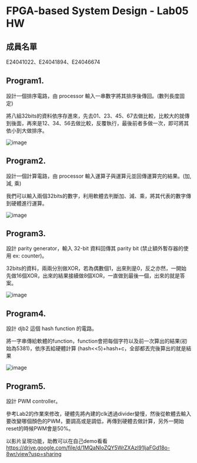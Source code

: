 # FPGA-based System Design - Lab05 HW

## 成員名單
E24041022、E24041894、E24046674

## Program1.
設計一個排序電路，由 processor 輸入一串數字將其排序後傳回。(數列長度固定)

將八組32bits的資料依序存進來，先去01、23、45、67去做比較，比較大的就傳到後面，再來是12、34、56去做比較，反覆執行，最後前者多做一次，即可將其依小到大做排序。

![image](https://github.com/kenny8654/FPGA_Design/blob/master/Lab05/hw/E24041022/image/1543321199447.jpg)

## Program2.
設計一個計算電路，由 processor 輸入運算子與運算元並回傳運算完的結果。(加, 減, 乘)

我們可以輸入兩個32bits的數字，利用軟體去判斷加、減、乘，將其代表的數字傳到硬體進行運算。

![image](https://github.com/kenny8654/FPGA_Design/blob/master/Lab05/hw/E24041022/image/math.PNG)

## Program3.
設計 parity generator，輸入 32-bit 資料回傳其 parity bit (禁止額外暫存器的使用 ex: counter)。

32bits的資料，兩兩分別做XOR，若為偶數個1，出來則是0，反之亦然，一開始先做16個XOR，出來的結果接續做8個XOR，一直做到最後一個，出來的就是答案。

![image](https://github.com/kenny8654/FPGA_Design/blob/master/Lab05/hw/E24041022/image/parity.PNG)

## Program4.
設計 djb2 這個 hash function 的電路。

將一字串傳給軟體的function，function會把每個字符以及前一次算出的結果(初始為5381)，依序丟給硬體計算 (hash<<5)+hash+c，全部都丟完後算出的就是結果

![image](https://github.com/kenny8654/FPGA_Design/blob/master/Lab05/hw/E24041022/image/1543576412040.jpg)

## Program5.
設計 PWM controller。

參考Lab2的作業來修改，硬體先將內建的clk透過divider變慢，然後從軟體去輸入要改變哪個顏色的PWM，要調高或是調低，再傳到硬體去做計算，另外一開始reset的時候PWM會是50%。

以影片呈現功能，助教可以在自己demo看看
https://drive.google.com/file/d/1MQaNIoZQY5WrZXAzl91ljaFGd18o-8wr/view?usp=sharing


